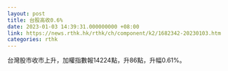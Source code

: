 ```yaml
---
layout: post
title: 台股高收0.6%
date: 2023-01-03 14:39:31.000000000 +08:00
link: https://news.rthk.hk/rthk/ch/component/k2/1682342-20230103.htm
categories: rthk
---
```


台灣股市收市上升，加權指數報14224點，升86點，升幅0.61%。
